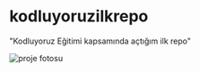# kodluyoruzilkrepo
"Kodluyoruz Eğitimi kapsamında açtığım ilk repo"


![proje fotosu](https://user-images.githubusercontent.com/116187236/198728978-30c53690-ed0a-4f80-b3de-8323a3a2d71f.jpg)